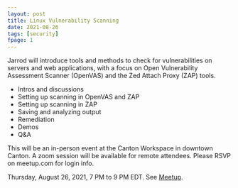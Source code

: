 ```yaml
---
layout: post
title: Linux Vulnerability Scanning
date: 2021-08-26
tags: [security]
fpage: 1
---
```


Jarrod will introduce tools and methods to check for vulnerabilities on servers
and web applications, with a focus on Open Vulnerability Assessment Scanner
(OpenVAS) and the Zed Attach Proxy (ZAP) tools.

* Intros and discussions
* Setting up scanning in OpenVAS and ZAP
* Setting up scanning in ZAP
* Saving and analyzing output
* Remediation
* Demos
* Q&A

This will be an in-person event at the Canton Workspace in downtown Canton. A
zoom session will be available for remote attendees. Please RSVP on meetup.com
for login info.

Thursday, August 26, 2021, 7 PM to 9 PM EDT. See [Meetup]({{site.meetupurl}}).
